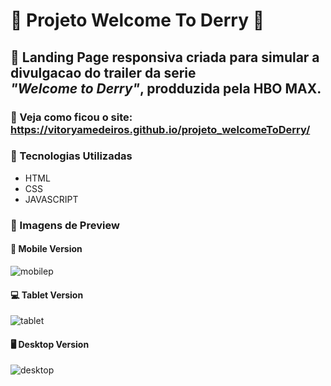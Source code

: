 # 🎈 Projeto Welcome To Derry 🎈
## 📌 Landing Page responsiva criada para simular a divulgacao do trailer da serie <br> *"Welcome to Derry"*, prodduzida pela HBO MAX.
### 📲 Veja como ficou o site: https://vitoryamedeiros.github.io/projeto_welcomeToDerry/
### 📍 Tecnologias Utilizadas
- HTML
- CSS
- JAVASCRIPT
### 📍 Imagens de Preview
#### 📱 Mobile Version
![mobilep](https://github.com/vitoryamedeiros/projeto_welcomeToDerry/assets/110641657/426bad3c-75ca-41aa-8128-1520d5deebcc)

#### 💻 Tablet Version
![tablet](https://github.com/vitoryamedeiros/projeto_welcomeToDerry/assets/110641657/2a6fb25a-5663-4178-90ea-b92044040927)

#### 🖥️ Desktop Version
![desktop](https://github.com/vitoryamedeiros/projeto_welcomeToDerry/assets/110641657/120b5ebd-0dae-45d7-aaa7-7f577aa92340)

